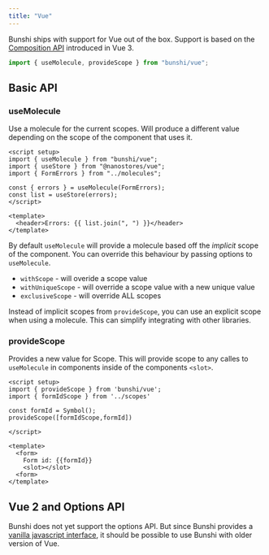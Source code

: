 ```yaml
---
title: "Vue"
---
```


Bunshi ships with support for Vue out of the box. Support is based on the [Composition API](https://vuejs.org/guide/extras/composition-api-faq.html) introduced in Vue 3.

```js
import { useMolecule, provideScope } from "bunshi/vue";
```

## Basic API

### useMolecule

Use a molecule for the current scopes. Will produce a different value depending on the scope of the component that uses it.

```vue
<script setup>
import { useMolecule } from "bunshi/vue";
import { useStore } from "@nanostores/vue";
import { FormErrors } from "../molecules";

const { errors } = useMolecule(FormErrors);
const list = useStore(errors);
</script>

<template>
  <header>Errors: {{ list.join(", ") }}</header>
</template>
```

By default `useMolecule` will provide a molecule based off the _implicit_ scope of the component. You can override this behaviour by passing options to `useMolecule`.

- `withScope` - will overide a scope value
- `withUniqueScope` - will override a scope value with a new unique value
- `exclusiveScope` - will override ALL scopes

Instead of implicit scopes from `provideScope`, you can use an explicit scope when using a molecule. This can simplify integrating with other libraries.

### provideScope

Provides a new value for Scope. This will provide scope to any calles to `useMolecule` in components inside of the components `<slot>`.

```vue
<script setup>
import { provideScope } from 'bunshi/vue';
import { formIdScope } from '../scopes'

const formId = Symbol();
provideScope([formIdScope,formId])

</script>

<template>
  <form>
    Form id: {{formId}}
    <slot></slot>
  <form>
</template>
```

## Vue 2 and Options API

Bunshi does not yet support the options API. But since Bunshi provides a [vanilla javascript interface](/vanilla), it should be possible to use Bunshi with older version of Vue.
